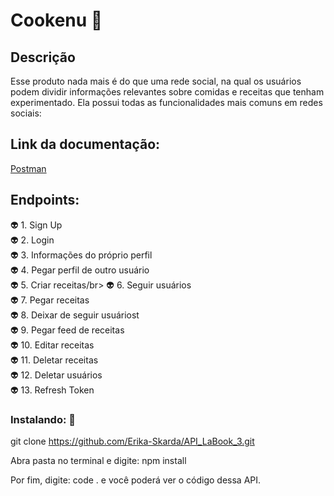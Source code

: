 # Cookenu :rocket:

## Descrição

Esse produto nada mais é do que uma rede social, na qual os usuários podem dividir informações relevantes sobre comidas e receitas que tenham experimentado. Ela possui todas as funcionalidades mais comuns em redes sociais:

## Link da documentação:

[Postman](https://documenter.getpostman.com/view/10904258/T17AkBfd?version=latest)


## Endpoints:

:alien: 1. Sign Up</br>
:alien: 2. Login</br>
:alien: 3. Informações do próprio perfil</br>
:alien: 4. Pegar perfil de outro usuário</br>
:alien: 5. Criar receitas/br>
:alien: 6. Seguir usuários</br>
:alien: 7. Pegar receitas</br>
:alien: 8. Deixar de seguir usuáriost</br>
:alien: 9. Pegar feed de receitas</br> 
:alien: 10. Editar receitas</br>
:alien: 11. Deletar receitas</br>
:alien: 12. Deletar usuários</br>
:alien: 13. Refresh Token</br>


### Instalando: :floppy_disk:

git clone https://github.com/Erika-Skarda/API_LaBook_3.git

Abra pasta no terminal e digite: npm install

Por fim, digite: code . e você poderá ver o código dessa API.
